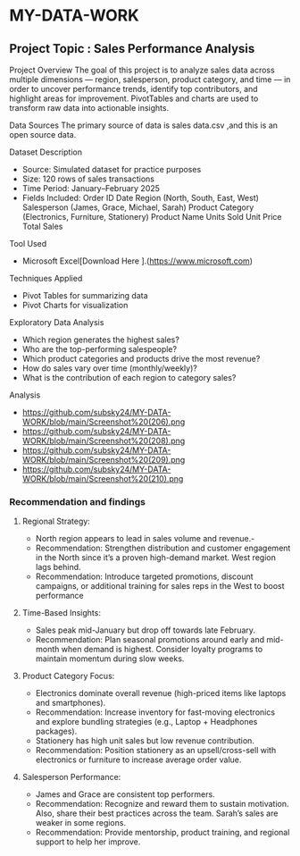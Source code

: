 # MY-DATA-WORK
## Project Topic : Sales Performance Analysis 

Project Overview
The goal of this project is to analyze sales data across multiple dimensions — region, salesperson, product category, and time — in order to uncover performance trends, identify top contributors, and highlight areas for improvement. PivotTables and charts are used to transform raw data into actionable insights.

Data Sources 
The primary source of data is sales data.csv ,and this is an open source data.

 Dataset Description
- Source: Simulated dataset for practice purposes
- Size: 120 rows of sales transactions
- Time Period: January–February 2025
- Fields Included:
    Order ID
    Date
    Region (North, South, East, West)
    Salesperson (James, Grace, Michael, Sarah)
    Product Category (Electronics, Furniture, Stationery)
    Product Name
    Units Sold
    Unit Price
    Total Sales

Tool Used
- Microsoft Excel[Download Here ].(https://www.microsoft.com)

Techniques Applied
 - Pivot Tables for summarizing data
 - Pivot Charts for visualization

Exploratory Data Analysis
- Which region generates the highest sales?
- Who are the top-performing salespeople?
- Which product categories and products drive the most revenue?
- How do sales vary over time (monthly/weekly)?
- What is the contribution of each region to category sales?

 Analysis
 - https://github.com/subsky24/MY-DATA-WORK/blob/main/Screenshot%20(206).png
 - https://github.com/subsky24/MY-DATA-WORK/blob/main/Screenshot%20(208).png
 - https://github.com/subsky24/MY-DATA-WORK/blob/main/Screenshot%20(209).png
 - https://github.com/subsky24/MY-DATA-WORK/blob/main/Screenshot%20(210).png
   
 ### Recommendation and findings 
 1.   Regional Strategy:
      - North region appears to lead in sales volume and revenue.-
      - Recommendation: Strengthen distribution and customer engagement in the North since it’s a proven high-demand market. West region 
         lags behind.
      - Recommendation: Introduce targeted promotions, discount campaigns, or additional training for sales reps in the 
        West to boost performance

  2.   Time-Based Insights:
       - Sales peak mid-January but drop off towards late February.
       - Recommendation: Plan seasonal promotions around early and mid-month when demand is highest. Consider loyalty programs to 
         maintain momentum during slow weeks. 
              
  3.   Product Category Focus:
       - Electronics dominate overall revenue (high-priced items like laptops and smartphones).
       - Recommendation: Increase inventory for fast-moving electronics and explore bundling strategies (e.g., Laptop + Headphones 
          packages).
       - Stationery has high unit sales but low revenue contribution.
       - Recommendation: Position stationery as an upsell/cross-sell with electronics or furniture to increase average order value.
 
  4.   Salesperson Performance:
       - James and Grace are consistent top performers.
       - Recommendation: Recognize and reward them to sustain motivation. Also, share their best practices across the team.
         Sarah’s sales are weaker in some regions.
       - Recommendation: Provide mentorship, product training, and regional support to help her improve.
   
   

